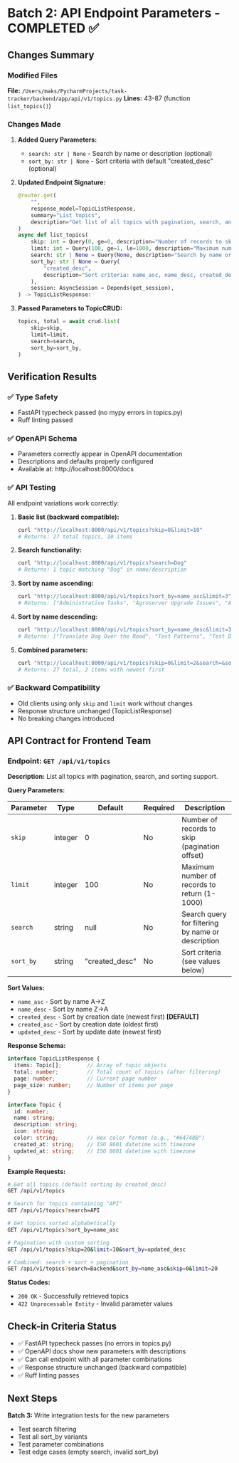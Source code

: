 # Batch 2: API Endpoint Parameters - COMPLETED ✅

## Changes Summary

### Modified Files

**File:** `/Users/maks/PycharmProjects/task-tracker/backend/app/api/v1/topics.py`
**Lines:** 43-87 (function `list_topics()`)

### Changes Made

1. **Added Query Parameters:**
   - `search: str | None` - Search by name or description (optional)
   - `sort_by: str | None` - Sort criteria with default "created_desc" (optional)

2. **Updated Endpoint Signature:**
   ```python
   @router.get(
       "",
       response_model=TopicListResponse,
       summary="List topics",
       description="Get list of all topics with pagination, search, and sorting.",
   )
   async def list_topics(
       skip: int = Query(0, ge=0, description="Number of records to skip"),
       limit: int = Query(100, ge=1, le=1000, description="Maximum number of records to return"),
       search: str | None = Query(None, description="Search by name or description"),
       sort_by: str | None = Query(
           "created_desc",
           description="Sort criteria: name_asc, name_desc, created_desc, created_asc, updated_desc",
       ),
       session: AsyncSession = Depends(get_session),
   ) -> TopicListResponse:
   ```

3. **Passed Parameters to TopicCRUD:**
   ```python
   topics, total = await crud.list(
       skip=skip,
       limit=limit,
       search=search,
       sort_by=sort_by,
   )
   ```

## Verification Results

### ✅ Type Safety
- FastAPI typecheck passed (no mypy errors in topics.py)
- Ruff linting passed

### ✅ OpenAPI Schema
- Parameters correctly appear in OpenAPI documentation
- Descriptions and defaults properly configured
- Available at: http://localhost:8000/docs

### ✅ API Testing
All endpoint variations work correctly:

1. **Basic list (backward compatible):**
   ```bash
   curl "http://localhost:8000/api/v1/topics?skip=0&limit=10"
   # Returns: 27 total topics, 10 items
   ```

2. **Search functionality:**
   ```bash
   curl "http://localhost:8000/api/v1/topics?search=Dog"
   # Returns: 1 topic matching "Dog" in name/description
   ```

3. **Sort by name ascending:**
   ```bash
   curl "http://localhost:8000/api/v1/topics?sort_by=name_asc&limit=3"
   # Returns: ["Administrative Tasks", "Agroserver Upgrade Issues", "AgroServer Upgrade Log Issues"]
   ```

4. **Sort by name descending:**
   ```bash
   curl "http://localhost:8000/api/v1/topics?sort_by=name_desc&limit=3"
   # Returns: ["Translate Dog Over the Road", "Test Patterns", "Test Data Input"]
   ```

5. **Combined parameters:**
   ```bash
   curl "http://localhost:8000/api/v1/topics?skip=0&limit=2&search=&sort_by=created_desc"
   # Returns: 27 total, 2 items with newest first
   ```

### ✅ Backward Compatibility
- Old clients using only `skip` and `limit` work without changes
- Response structure unchanged (TopicListResponse)
- No breaking changes introduced

## API Contract for Frontend Team

### Endpoint: `GET /api/v1/topics`

**Description:** List all topics with pagination, search, and sorting support.

**Query Parameters:**

| Parameter | Type | Default | Required | Description |
|-----------|------|---------|----------|-------------|
| `skip` | integer | 0 | No | Number of records to skip (pagination offset) |
| `limit` | integer | 100 | No | Maximum number of records to return (1-1000) |
| `search` | string | null | No | Search query for filtering by name or description |
| `sort_by` | string | "created_desc" | No | Sort criteria (see values below) |

**Sort Values:**
- `name_asc` - Sort by name A→Z
- `name_desc` - Sort by name Z→A
- `created_desc` - Sort by creation date (newest first) **[DEFAULT]**
- `created_asc` - Sort by creation date (oldest first)
- `updated_desc` - Sort by update date (newest first)

**Response Schema:**
```typescript
interface TopicListResponse {
  items: Topic[];        // Array of topic objects
  total: number;         // Total count of topics (after filtering)
  page: number;          // Current page number
  page_size: number;     // Number of items per page
}

interface Topic {
  id: number;
  name: string;
  description: string;
  icon: string;
  color: string;         // Hex color format (e.g., "#64748B")
  created_at: string;    // ISO 8601 datetime with timezone
  updated_at: string;    // ISO 8601 datetime with timezone
}
```

**Example Requests:**

```bash
# Get all topics (default sorting by created_desc)
GET /api/v1/topics

# Search for topics containing "API"
GET /api/v1/topics?search=API

# Get topics sorted alphabetically
GET /api/v1/topics?sort_by=name_asc

# Pagination with custom sorting
GET /api/v1/topics?skip=20&limit=10&sort_by=updated_desc

# Combined: search + sort + pagination
GET /api/v1/topics?search=Backend&sort_by=name_asc&skip=0&limit=20
```

**Status Codes:**
- `200 OK` - Successfully retrieved topics
- `422 Unprocessable Entity` - Invalid parameter values

## Check-in Criteria Status

- ✅ FastAPI typecheck passes (no errors in topics.py)
- ✅ OpenAPI docs show new parameters with descriptions
- ✅ Can call endpoint with all parameter combinations
- ✅ Response structure unchanged (backward compatible)
- ✅ Ruff linting passes

## Next Steps

**Batch 3:** Write integration tests for the new parameters
- Test search filtering
- Test all sort_by variants
- Test parameter combinations
- Test edge cases (empty search, invalid sort_by)
